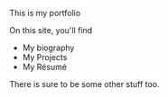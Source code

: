 This is my portfolio

On this site, you'll find

* My biography
* My Projects
* My Résumé

There is sure to be some other stuff too.